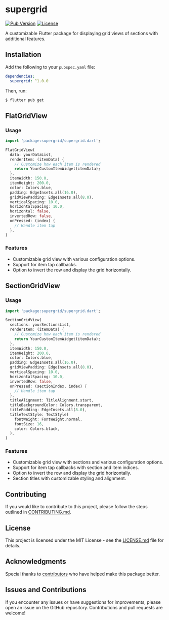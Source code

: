 # supergrid

[![Pub Version](https://img.shields.io/pub/v/supergrid)](https://pub.dev/packages/supergrid)
[![License](https://img.shields.io/badge/license-MIT-blue.svg)](https://opensource.org/licenses/MIT)

A customizable Flutter package for displaying grid views of sections with additional features.

## Installation

Add the following to your `pubspec.yaml` file:

```yaml
dependencies:
  supergrid: ^1.0.0
```

Then, run:

```bash
$ flutter pub get
```

## FlatGridView

### Usage

```dart
import 'package:supergrid/supergrid.dart';

FlatGridView(
  data: yourDataList,
  renderItem: (itemData) {
    // Customize how each item is rendered
    return YourCustomItemWidget(itemData);
  },
  itemWidth: 150.0,
  itemHeight: 200.0,
  color: Colors.blue,
  padding: EdgeInsets.all(16.0),
  gridViewPadding: EdgeInsets.all(8.0),
  verticalSpacing: 10.0,
  horizontalSpacing: 10.0,
  horizontal: false,
  invertedRow: false,
  onPressed: (index) {
    // Handle item tap
  },
)
```

### Features

- Customizable grid view with various configuration options.
- Support for item tap callbacks.
- Option to invert the row and display the grid horizontally.

## SectionGridView

### Usage

```dart
import 'package:supergrid/supergrid.dart';

SectionGridView(
  sections: yourSectionsList,
  renderItem: (itemData) {
    // Customize how each item is rendered
    return YourCustomItemWidget(itemData);
  },
  itemWidth: 150.0,
  itemHeight: 200.0,
  color: Colors.blue,
  padding: EdgeInsets.all(16.0),
  gridViewPadding: EdgeInsets.all(8.0),
  verticalSpacing: 10.0,
  horizontalSpacing: 10.0,
  invertedRow: false,
  onPressed: (sectionIndex, index) {
    // Handle item tap
  },
  titleAlignment: TitleAlignment.start,
  titleBackgroundColor: Colors.transparent,
  titlePadding: EdgeInsets.all(8.0),
  titleTextStyle: TextStyle(
    fontWeight: FontWeight.normal,
    fontSize: 16,
    color: Colors.black,
  ),
)
```

### Features

- Customizable grid view with sections and various configuration options.
- Support for item tap callbacks with section and item indices.
- Option to invert the row and display the grid horizontally.
- Section titles with customizable styling and alignment.


## Contributing

If you would like to contribute to this project, please follow the steps outlined in [CONTRIBUTING.md](CONTRIBUTING.md).

## License

This project is licensed under the MIT License - see the [LICENSE.md](LICENSE.md) file for details.

## Acknowledgments

Special thanks to [contributors](link-to-contributors) who have helped make this package better.

## Issues and Contributions 
If you encounter any issues or have suggestions for improvements, please open an issue on the GitHub repository. Contributions and pull requests are welcome!
